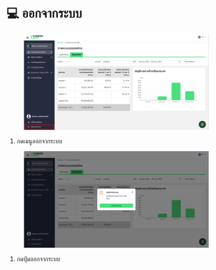 # 💻 ออกจากระบบ

<figure><img src="../.gitbook/assets/image (1) (1).png" alt=""><figcaption></figcaption></figure>

1. กดเมนูออกจากระบบ

<figure><img src="../.gitbook/assets/image (1) (1) (1).png" alt=""><figcaption></figcaption></figure>

1. กดปุ่มออกจากระบบ
